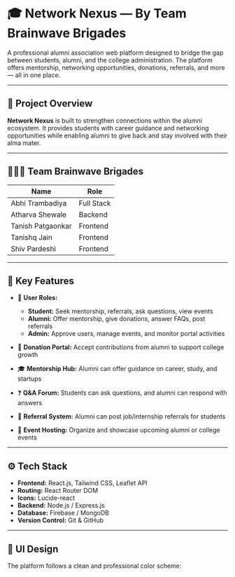 # 🎓 Network Nexus — By Team Brainwave Brigades

A professional alumni association web platform designed to bridge the gap between students, alumni, and the college administration. The platform offers mentorship, networking opportunities, donations, referrals, and more — all in one place.

---

## 🔗 Project Overview

**Network Nexus** is built to strengthen connections within the alumni ecosystem. It provides students with career guidance and networking opportunities while enabling alumni to give back and stay involved with their alma mater.

---

## 🧑‍🤝‍🧑 Team Brainwave Brigades

| Name               | Role        |
|--------------------|-------------|
| Abhi Trambadiya    | Full Stack  |
| Atharva Shewale    | Backend     |
| Tanish Patgaonkar  | Frontend    |
| Tanishq Jain       | Frontend    |
| Shiv Pardeshi      | Frontend    |

---

## 🚀 Key Features

- 🔐 **User Roles:**
  - **Student:** Seek mentorship, referrals, ask questions, view events
  - **Alumni:** Offer mentorship, give donations, answer FAQs, post referrals
  - **Admin:** Approve users, manage events, and monitor portal activities

- 💸 **Donation Portal:** Accept contributions from alumni to support college growth

- 🎓 **Mentorship Hub:** Alumni can offer guidance on career, study, and startups

- ❓ **Q&A Forum:** Students can ask questions, and alumni can respond with answers

- 💼 **Referral System:** Alumni can post job/internship referrals for students

- 📅 **Event Hosting:** Organize and showcase upcoming alumni or college events

---

## ⚙️ Tech Stack

- **Frontend:** React.js, Tailwind CSS, Leaflet API
- **Routing:** React Router DOM
- **Icons:** Lucide-react
- **Backend:** Node.js / Express.js
- **Database:** Firebase / MongoDB
- **Version Control:** Git & GitHub

---

## 🎨 UI Design

The platform follows a clean and professional color scheme: